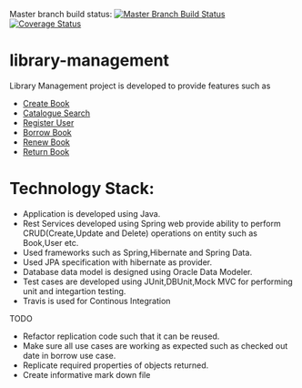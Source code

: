 Master branch build status: [![Master Branch Build Status](https://travis-ci.org/harithan81/library-management.svg?branch=master)](https://travis-ci.org/harithan81/library-management)
[![Coverage Status](https://coveralls.io/repos/harithan81/library-management/badge.svg)](https://coveralls.io/r/harithan81/library-management)
# library-management

Library Management project is developed to provide features such as
- [Create Book](https://github.com/harithan81/library-management/blob/master/Docs/CreateBook.docx)
- [Catalogue Search](https://github.com/harithan81/library-management/blob/master/Docs/CatalogueSearch.docx)
- [Register User](https://github.com/harithan81/library-management/blob/master/Docs/RegisterUser.docx)
- [Borrow Book](https://github.com/harithan81/library-management/blob/master/Docs/Borrow.docx)
- [Renew Book](https://github.com/harithan81/library-management/blob/master/Docs/Renew.docx)
- [Return Book](https://github.com/harithan81/library-management/blob/master/Docs/ReturnBook.docx)

# Technology Stack: 
- Application is developed using Java.
- Rest Services developed using Spring web provide ability to perform CRUD(Create,Update and Delete) operations on       entity such as Book,User etc.
- Used frameworks such as Spring,Hibernate and Spring Data.
- Used JPA specification with hibernate as provider.
- Database data model is designed using Oracle Data Modeler.
- Test cases are developed using JUnit,DBUnit,Mock MVC for performing unit and integartion testing.
- Travis is used for Continous Integration


TODO

- Refactor replication code such that it can be reused.
- Make sure all use cases are working as expected such as checked out date in borrow use case.
- Replicate required properties of objects returned.
- Create informative mark down file

